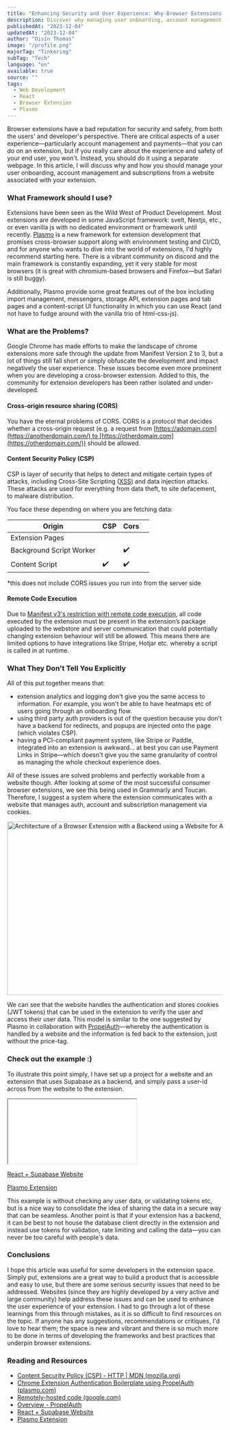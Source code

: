 ```yaml
---
title: "Enhancing Security and User Experience: Why Browser Extensions Should Have an Associated Website"
description: Discover why managing user onboarding, account management, and subscriptions from a separate website can enhance the security and user experience of your browser extension.
publishedAt: "2023-12-04"
updatedAt: "2023-12-04"
author: "Oisín Thomas"
image: "/profile.png"
majorTag: "Tinkering"
subTag: "Tech"
language: "en"
available: true
source: ""
tags:
  - Web Development
  - React
  - Browser Extension
  - Plasmo
---
```


Browser extensions have a bad reputation for security and safety, from both the users' and developer's perspective. There are critical aspects of a user experience—particularly account management and payments—that you can do on an extension, but if you really care about the experience and safety of your end user, you won't. Instead, you should do it using a separate webpage. In this article, I will discuss why and how you should manage your user onboarding, account management and subscriptions from a website associated with your extension.

### What Framework should I use?

Extensions have been seen as the Wild West of Product Development. Most extensions are developed in some JavaScript framework: svelt, Nextjs, etc., or even vanilla js with no dedicated environment or framework until recently. [Plasmo](https://www.plasmo.com/) is a new framework for extension development that promises cross-browser support along with environment testing and CI/CD, and for anyone who wants to dive into the world of extensions, I'd highly recommend starting here. There is a vibrant community on discord and the main framework is constantly expanding, yet it very stable for most browsers (it is great with chromium-based browsers and Firefox—but Safari is still buggy).

Additionally, Plasmo provide some great features out of the box including import management, messengers, storage API, extension pages and tab pages and a content-script UI functionality in which you can use React (and not have to fudge around with the vanilla trio of html-css-js).

### What are the Problems?

Google Chrome has made efforts to make the landscape of chrome extensions more safe through the update from Manifest Version 2 to 3, but a lot of things still fall short or simply obfuscate the development and impact negatively the user experience. These issues become even more prominent when you are developing a cross-browser extension. Added to this, the community for extension developers has been rather isolated and under-developed.

#### Cross-origin resource sharing (CORS)

You have the eternal problems of CORS. CORS is a protocol that decides whether a cross-origin request (e.g. a request from [https://adomain.com](https://anotherdomain.com/) to [https://otherdomain.com](https://otherdomain.com/)) should be allowed.

#### Content Security Policy (CSP)

CSP is layer of security that helps to detect and mitigate certain types of attacks, including Cross-Site Scripting ([XSS](https://developer.mozilla.org/en-US/docs/Glossary/Cross-site_scripting)) and data injection attacks. These attacks are used for everything from data theft, to site defacement, to malware distribution.

You face these depending on where you are fetching data:
<table>
    <thead>
        <tr>
            <th>Origin</th>
            <th>CSP</th>
            <th>Cors</th>
            <th></th>
        </tr>
    </thead>
    <tbody>
        <tr>
            <td>Extension Pages</td>
            <td></td>
            <td></td>
            <td></td>
        </tr>
        <tr>
            <td>Background Script Worker</td>
            <td></td>
            <td>✔️</td>
            <td></td>
        </tr>
        <tr>
            <td>Content Script</td>
            <td>✔️</td>
            <td>✔️</td>
            <td></td>
        </tr>
    </tbody>
</table>




\*this does not include CORS issues you run into from the server side

#### Remote Code Execution

Due to [Manifest v3's restriction with remote code execution](https://developer.chrome.com/docs/extensions/mv3/intro/mv3-overview/#remotely-hosted-code), all code executed by the extension must be present in the extension’s package uploaded to the webstore and server communication that could potentially changing extension behaviour will still be allowed. This means there are limited options to have integrations like Stripe, Hotjar etc. whereby a script is called in at runtime.

### What They Don't Tell You Explicitly

All of this put together means that:

- extension analytics and logging don't give you the same access to information. For example, you won't be able to have heatmaps etc of users going through an onboarding flow.
- using third party auth providers is out of the question because you don't have a backend for redirects, and popups are injected onto the page (which violates CSP).
- having a PCI-compliant payment system, like Stripe or Paddle, integrated into an extension is awkward... at best you can use Payment Links in Stripe—which doesn't give you the same granularity of control as managing the whole checkout experience does.

All of these issues are solved problems and perfectly workable from a website though. After looking at some of the most successful consumer browser extensions, we see this being used in Grammarly and Toucan. Therefore, I suggest a system where the extension communicates with a website that manages auth, account and subscription management via cookies.

<div
  style={{
    display: "flex",
    flexDirection: "column",
    alignItems: "center",
    justifyContent: "center",
    textAlign: "center",
  }}
>
  <Image
    src="/Backend for Chrome Extension.png"
    width="618"
    height="404"
    alt="Architecture of a Browser Extension with a Backend using a Website for Authentication"
    sizes="100vw"
  />
</div>

We can see that the website handles the authentication and stores cookies (JWT tokens) that can be used in the extension to verify the user and access their user data. This model is similar to the one suggested by Plasmo in collaboration with [PropelAuth](https://www.plasmo.com/blog/posts/chrome-extension-auth-boilerplate-propelauth)—whereby the authentication is handled by a website and the information is fed back to the extension, just without the price-tag.

### Check out the example :)

To illustrate this point simply, I have set up a project for a website and an extension that uses Supabase as a backend, and simply pass a user-id across from the website to the extension.


<iframe
          width={windowSize.width}
          height={windowSize.height}
          allow="autoplay"
          src="/extension_with_cookies.mp4"
          title="videolabone">
        </iframe>

[React + Supabase Website](https://github.com/OisinThomasMorrin/react-auth-with-supabase)

[Plasmo Extension](https://github.com/OisinThomasMorrin/cookie-auth) 

This example is without checking any user data, or validating tokens etc, but is a nice way to consolidate the idea of sharing the data in a secure way that can be seamless. Another point is that if your extension has a backend, it can be best to not house the database client directly in the extension and instead use tokens for validation, rate limiting and calling the data—you can never be too careful with people's data.

### Conclusions

I hope this article was useful for some developers in the extension space. Simply put, extensions are a great way to build a product that is accessible and easy to use, but there are some serious security issues that need to be addressed. Websites (since they are highly developed by a very active and large community) help address these issues and can be used to enhance the user experience of your extension. I had to go through a lot of these learnings from this through mistakes, as it is so difficult to find resources on the topic. If anyone has any suggestions, recommendations or critiques, I'd love to hear them; the space is new and vibrant and there is so much more to be done in terms of developing the frameworks and best practices that underpin browser extensions.

### Reading and Resources

- [Content Security Policy (CSP) - HTTP | MDN (mozilla.org)](https://developer.mozilla.org/en-US/docs/Web/HTTP/CSP)
- [Chrome Extension Authentication Boilerplate using PropelAuth (plasmo.com)](https://www.plasmo.com/blog/posts/chrome-extension-auth-boilerplate-propelauth)
- [Remotely-hosted code (google.com)](https://groups.google.com/a/chromium.org/g/chromium-extensions/c/ks--r5hDNQ0)
- [Overview - PropelAuth](https://docs.propelauth.com/overview)
- [React + Supabase Website](https://github.com/OisinThomasMorrin/react-auth-with-supabase)
- [Plasmo Extension](https://github.com/OisinThomasMorrin/cookie-auth)

